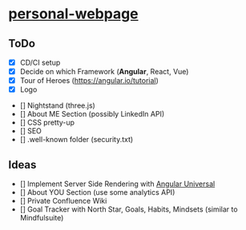 # [personal-webpage](https://TillStuder.com/)
## ToDo

- [X] CD/CI setup
- [X] Decide on which Framework (**Angular**, React, Vue)
- [X] Tour of Heroes (https://angular.io/tutorial)
- [X] Logo
- [] Nightstand (three.js)
- [] About ME Section (possibly LinkedIn API)
- [] CSS pretty-up
- [] SEO
- [] .well-known folder (security.txt)

## Ideas
- [] Implement Server Side Rendering with [Angular Universal](https://angular.io/guide/universal)
- [] About YOU Section (use some analytics API)
- [] Private Confluence Wiki
- [] Goal Tracker with North Star, Goals, Habits, Mindsets (similar to Mindfulsuite) 